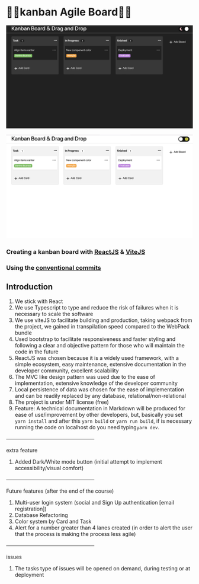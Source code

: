 # 🚨🚧kanban Agile Board🚧🚨

![Dark Mode](https://github.com/alexandretrieste/image_for_Readme/blob/main/Dark-Mode.jpeg)


![Light Mode](https://github.com/alexandretrieste/image_for_Readme/blob/main/Light-Mode.jpeg)

### Creating a kanban board with [ReactJS](https://beta.reactjs.org/learn) & [ViteJS](https://vitejs.dev/guide/)
### Using the [conventional commits](https://www.conventionalcommits.org/en/v1.0.0-beta.4/)

## Introduction
1. We stick with React
2. We use Typescript to type and reduce the risk of failures when it is necessary to scale the software
3. We use viteJS to facilitate building and production, taking webpack from the project, we gained in transpilation speed compared to the WebPack bundle
4. Used bootstrap to facilitate responsiveness and faster styling and following a clear and objective pattern for those who will maintain the code in the future
5. ReactJS was chosen because it is a widely used framework, with a simple ecosystem, easy maintenance, extensive documentation in the developer community, excellent scalability
6. The MVC like design pattern was used due to the ease of implementation, extensive knowledge of the developer community
7. Local persistence of data was chosen for the ease of implementation and can be readily replaced by any database, relational/non-relational
8. The project is under MIT license (free)
9. Feature: A technical documentation in Markdown will be produced for ease of use/improvement by other developers, but, basically you set ```yarn install``` and after this ```yarn build``` or ```yarn run build```, if is necessary running the code on localhost do you need typing```yarn dev```. 

—————————————————

extra feature
1. Added Dark/White mode button (initial attempt to implement accessibility/visual comfort)

—————————————————

Future features (after the end of the course)
1. Multi-user login system (social and Sign Up authentication [email registration])
2. Database Refactoring
3. Color system by Card and Task
4. Alert for a number greater than 4 lanes created (in order to alert the user that the process is making the process less agile)

—————————————————

issues
1. The tasks type of issues will be opened on demand, during testing or at deployment